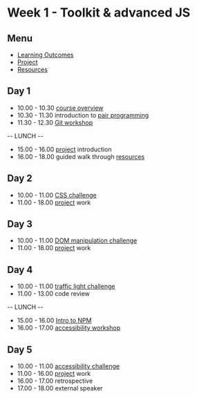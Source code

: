 # Week 1 - Toolkit & advanced JS


## Menu
- [Learning Outcomes](learning-outcomes.md)
- [Project](project.md)
- [Resources](resources.md)


## Day 1

- 10.00 - 10.30 [course overview](../overview.md)
- 10.30 - 11.30 introduction to [pair programming](pair-programming.md)
- 11.30 - 12.30 [Git workshop](https://github.com/foundersandcoders/git-workflow-workshop-for-two)

-- LUNCH --

- 15.00 - 16.00 [project](project.md) introduction
- 16.00 - 18.00 guided walk through [resources](resources.md)


## Day 2

- 10.00 - 11.00 [CSS challenge](https://github.com/foundersandcoders/css-gallery-challenge)
- 11.00 - 18.00 [project](project.md) work


## Day 3

- 10.00 - 11.00 [DOM manipulation challenge](https://github.com/foundersandcoders/DOM-manipulation-Challenge)
- 11.00 - 18.00 [project](project.md) work


## Day 4

- 10.00 - 11.00 [traffic light challenge](https://github.com/foundersandcoders/morning-challenge-traffic-lights)
- 11.00 - 13.00 code review

-- LUNCH --

- 15.00 - 16.00 [Intro to NPM](https://github.com/foundersandcoders/npm-introduction)
- 16.00 - 17.00 [accessibility workshop](https://github.com/foundersandcoders/web-accessibility/blob/master/putting-yourself-in-someone-elses-shoes.md)


## Day 5

- 10.00 - 11.00 [accessibility challenge](https://github.com/foundersandcoders/accessibility-challenge)
- 11.00 - 16.00 [project](project.md) work
- 16.00 - 17.00 retrospective
- 17.00 - 18.00 external speaker
